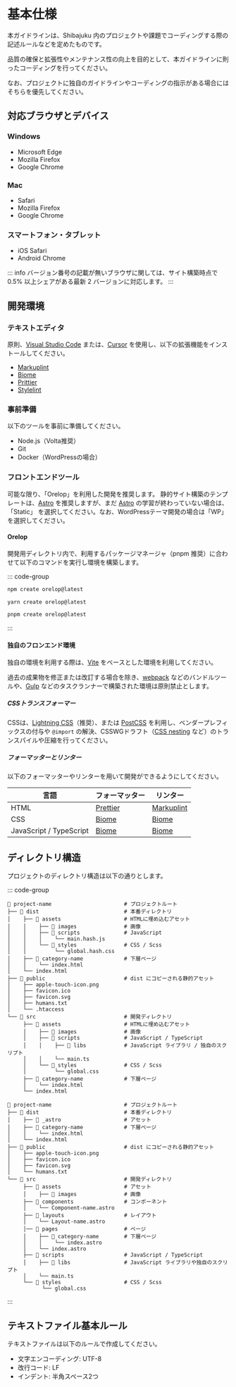 # 基本仕様

本ガイドラインは、Shibajuku 内のプロジェクトや課題でコーディングする際の記述ルールなどを定めたものです。

品質の確保と拡張性やメンテナンス性の向上を目的として、本ガイドラインに則ったコーディングを行ってください。

なお、プロジェクトに独自のガイドラインやコーディングの指示がある場合にはそちらを優先してください。


## 対応ブラウザとデバイス

### Windows
- Microsoft Edge
- Mozilla Firefox
- Google Chrome

### Mac
- Safari
- Mozilla Firefox
- Google Chrome

### スマートフォン・タブレット
- iOS Safari
- Android Chrome

::: info
バージョン番号の記載が無いブラウザに関しては、サイト構築時点で 0.5% 以上シェアがある最新 2 バージョンに対応します。
:::


## 開発環境

### テキストエディタ

原則、[Visual Studio Code](https://code.visualstudio.com/) または、[Cursor](https://www.cursor.com/ja) を使用し、以下の拡張機能をインストールしてください。

- [Markuplint](https://marketplace.visualstudio.com/items?itemName=yusukehirao.vscode-markuplint)
- [Biome](https://marketplace.visualstudio.com/items?itemName=biomejs.biome)
- [Prittier](https://marketplace.visualstudio.com/items?itemName=esbenp.prettier-vscode)
- [Stylelint](https://marketplace.visualstudio.com/items?itemName=stylelint.vscode-stylelint)

### 事前準備

以下のツールを事前に準備してください。

- Node.js（Volta推奨）
- Git
- Docker（WordPressの場合）


### フロントエンドツール

可能な限り、「Orelop」を利用した開発を推奨します。
静的サイト構築のテンプレートは、[Astro](https://astro.build/) を推奨しますが、まだ [Astro](https://astro.build/) の学習が終わっていない場合は、「Static」 を選択してください。なお、WordPressテーマ開発の場合は「WP」を選択してください。


#### Orelop
開発用ディレクトリ内で、利用するパッケージマネージャ（pnpm 推奨）に合わせて以下のコマンドを実行し環境を構築します。


::: code-group

```zsh [npm]
npm create orelop@latest
```

```zsh [Yarn]
yarn create orelop@latest
```

```zsh [pnpm]
pnpm create orelop@latest
```
:::



#### 独自のフロンエンド環境
独自の環境を利用する際は、[Vite](https://ja.vite.dev/) をベースとした環境を利用してください。

過去の成果物を修正または改訂する場合を除き、[webpack](https://webpack.js.org/) などのバンドルツールや、[Gulp](https://gulpjs.com/) などのタスクランナーで構築された環境は原則禁止とします。

##### CSSトランスフォーマー

CSSは、[Lightning CSS](https://lightningcss.dev/)（推奨）、または [PostCSS](https://postcss.org/) を利用し、ベンダープレフィックスの付与や `@import` の解決、CSSWGドラフト（[CSS nesting](https://drafts.csswg.org/css-nesting-1/) など）のトランスパイルや圧縮を行ってください。


##### フォーマッターとリンター

以下のフォーマッターやリンターを用いて開発ができるようにしてください。

| 言語 | フォーマッター | リンター |
| --- | --- | --- |
| HTML | [Prettier](https://prettier.io/) | [Markuplint](https://markuplint.dev/ja/) |
| CSS | [Biome](https://biomejs.dev/ja/) | [Biome](https://biomejs.dev/ja/) |
| JavaScript / TypeScript | [Biome](https://biomejs.dev/ja/) | [Biome](https://biomejs.dev/ja/) |

## ディレクトリ構造

プロジェクトのディレクトリ構造は以下の通りとします。

::: code-group
``` [HTML]
📂 project-name                       # プロジェクトルート
├── 📂 dist                           # 本番ディレクトリ
│    ├── 📂 assets                    # HTMLに埋め込むアセット
│    │    ├── 📂 images               # 画像
│    │    ├── 📂 scripts              # JavaScript
│    │    │    └── main.hash.js
│    │    └── 📂 styles               # CSS / Scss
│    │         └── global.hash.css
│    ├── 📂 category-name             # 下層ページ
│    │    └── index.html
│    └── index.html
├── 📂 public                         # dist にコピーされる静的アセット
│    ├── apple-touch-icon.png
│    ├── favicon.ico
│    ├── favicon.svg
│    ├── humans.txt
│    └── .htaccess
└── 📂 src                            # 開発ディレクトリ
     ├── 📂 assets                    # HTMLに埋め込むアセット
     │    ├── 📂 images               # 画像
     │    ├── 📂 scripts              # JavaScript / TypeScript
     │    │    ├── 📂 libs            # JavaScript ライブラリ / 独自のスクリプト
     │    │    └── main.ts
     │    └── 📂 styles               # CSS / Scss
     │         └── global.css
     ├── 📂 category-name             # 下層ページ
     │    └── index.html
     └── index.html
```


``` [Astro]
📂 project-name                       # プロジェクトルート
├── 📂 dist                           # 本番ディレクトリ
│    ├── 📂 _astro                    # アセット
│    ├── 📂 category-name             # 下層ページ
│    │    └── index.html
│    └── index.html
├── 📂 public                         # dist にコピーされる静的アセット
│    ├── apple-touch-icon.png
│    ├── favicon.ico
│    ├── favicon.svg
│    └── humans.txt
└── 📂 src                            # 開発ディレクトリ
     ├── 📂 assets                    # アセット
     │    ├── 📂 images               # 画像
     ├── 📂 components                # コンポーネント
     │    └── Component-name.astro
     ├── 📂 layouts                   # レイアウト
     │    └── Layout-name.astro
     │── 📂 pages                     # ページ
     │    ├── 📂 category-name        # 下層ページ
     │    │    └── index.astro
     │    └── index.astro
     ├── 📂 scripts                   # JavaScript / TypeScript
     │    ├── 📂 libs                 # JavaScript ライブラリや独自のスクリプト
     │    └── main.ts
     └── 📂 styles                    # CSS / Scss
           └── global.css
```
:::

## テキストファイル基本ルール

テキストファイルは以下のルールで作成してください。

- 文字エンコーディング: UTF-8
- 改行コード: LF
- インデント: 半角スペース2つ
